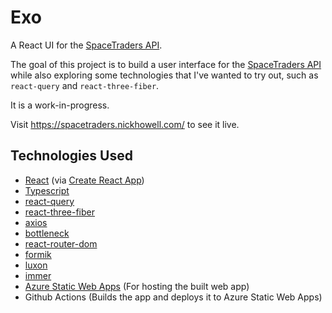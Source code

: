 # Exo

A React UI for the [SpaceTraders API](https://spacetraders.io).

The goal of this project is to build a user interface for the [SpaceTraders API](https://spacetraders.io) while also exploring some technologies that I've wanted to try out, such as `react-query` and `react-three-fiber`.

It is a work-in-progress.

Visit https://spacetraders.nickhowell.com/ to see it live.

## Technologies Used

- [React](https://reactjs.org/) (via [Create React App](https://create-react-app.dev/))
- [Typescript](https://www.typescriptlang.org/)
- [react-query](https://react-query.tanstack.com/)
- [react-three-fiber](https://docs.pmnd.rs/react-three-fiber)
- [axios](https://github.com/axios/axios)
- [bottleneck](https://github.com/SGrondin/bottleneck)
- [react-router-dom](https://reactrouter.com/web)
- [formik](https://formik.org/)
- [luxon](https://moment.github.io/luxon/)
- [immer](https://immerjs.github.io/immer/)
- [Azure Static Web Apps](https://azure.microsoft.com/en-us/services/app-service/static/) (For hosting the built web app)
- Github Actions (Builds the app and deploys it to Azure Static Web Apps)
